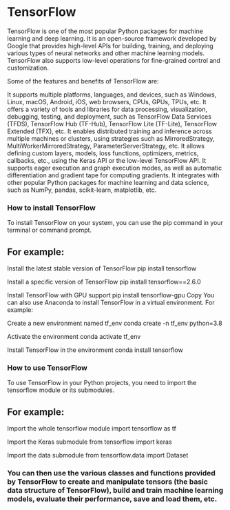 # TensorFlow
TensorFlow is one of the most popular Python packages for machine learning and deep learning. It is an open-source framework developed by Google that provides high-level APIs for building, training, and deploying various types of neural networks and other machine learning models. TensorFlow also supports low-level operations for fine-grained control and customization.

Some of the features and benefits of TensorFlow are:

It supports multiple platforms, languages, and devices, such as Windows, Linux, macOS, Android, iOS, web browsers, CPUs, GPUs, TPUs, etc.
It offers a variety of tools and libraries for data processing, visualization, debugging, testing, and deployment, such as TensorFlow Data Services (TFDS), TensorFlow Hub (TF-Hub), TensorFlow Lite (TF-Lite), TensorFlow Extended (TFX), etc.
It enables distributed training and inference across multiple machines or clusters, using strategies such as MirroredStrategy, MultiWorkerMirroredStrategy, ParameterServerStrategy, etc.
It allows defining custom layers, models, loss functions, optimizers, metrics, callbacks, etc., using the Keras API or the low-level TensorFlow API.
It supports eager execution and graph execution modes, as well as automatic differentiation and gradient tape for computing gradients.
It integrates with other popular Python packages for machine learning and data science, such as NumPy, pandas, scikit-learn, matplotlib, etc.
### How to install TensorFlow
To install TensorFlow on your system, you can use the pip command in your terminal or command prompt. 

## For example:

Install the latest stable version of TensorFlow
pip install tensorflow

Install a specific version of TensorFlow
pip install tensorflow==2.6.0

Install TensorFlow with GPU support
pip install tensorflow-gpu
Copy
You can also use Anaconda to install TensorFlow in a virtual environment. For example:

Create a new environment named tf_env
conda create -n tf_env python=3.8

Activate the environment
conda activate tf_env

Install TensorFlow in the environment
conda install tensorflow


### How to use TensorFlow
To use TensorFlow in your Python projects, you need to import the tensorflow module or its submodules. 

## For example:

Import the whole tensorflow module
import tensorflow as tf

Import the Keras submodule
from tensorflow import keras

Import the data submodule
from tensorflow.data import Dataset

### You can then use the various classes and functions provided by TensorFlow to create and manipulate tensors (the basic data structure of TensorFlow), build and train machine learning models, evaluate their performance, save and load them, etc.